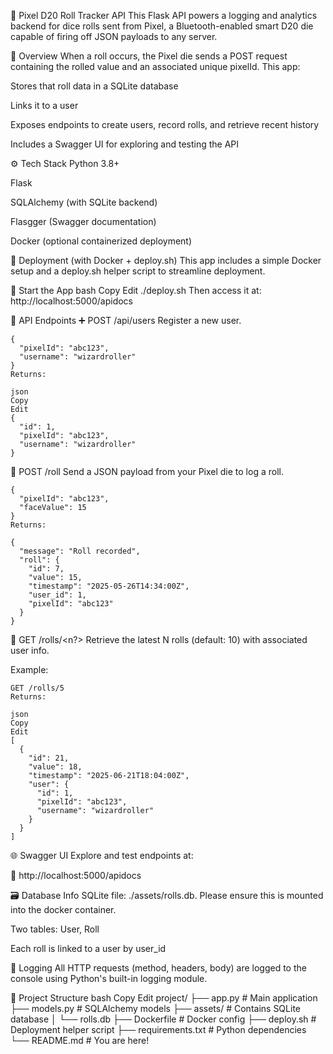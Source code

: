 🎲 Pixel D20 Roll Tracker API
This Flask API powers a logging and analytics backend for dice rolls sent from Pixel, a Bluetooth-enabled smart D20 die capable of firing off JSON payloads to any server.

📖 Overview
When a roll occurs, the Pixel die sends a POST request containing the rolled value and an associated unique pixelId. This app:

Stores that roll data in a SQLite database

Links it to a user

Exposes endpoints to create users, record rolls, and retrieve recent history

Includes a Swagger UI for exploring and testing the API

⚙️ Tech Stack
Python 3.8+

Flask

SQLAlchemy (with SQLite backend)

Flasgger (Swagger documentation)

Docker (optional containerized deployment)

🚚 Deployment (with Docker + deploy.sh)
This app includes a simple Docker setup and a deploy.sh helper script to streamline deployment.



📡 Start the App
bash
Copy
Edit
./deploy.sh
Then access it at: http://localhost:5000/apidocs

🔌 API Endpoints
➕ POST /api/users
Register a new user.

```
{
  "pixelId": "abc123",
  "username": "wizardroller"
}
Returns:

json
Copy
Edit
{
  "id": 1,
  "pixelId": "abc123",
  "username": "wizardroller"
}
```
🎲 POST /roll
Send a JSON payload from your Pixel die to log a roll.

```
{
  "pixelId": "abc123",
  "faceValue": 15
}
Returns:

{
  "message": "Roll recorded",
  "roll": {
    "id": 7,
    "value": 15,
    "timestamp": "2025-05-26T14:34:00Z",
    "user_id": 1,
    "pixelId": "abc123"
  }
}
```
📜 GET /rolls/<n?>
Retrieve the latest N rolls (default: 10) with associated user info.

Example:

```
GET /rolls/5
Returns:

json
Copy
Edit
[
  {
    "id": 21,
    "value": 18,
    "timestamp": "2025-06-21T18:04:00Z",
    "user": {
      "id": 1,
      "pixelId": "abc123",
      "username": "wizardroller"
    }
  }
]
```
🌐 Swagger UI
Explore and test endpoints at:

📍 http://localhost:5000/apidocs

🗃️ Database Info
SQLite file: ./assets/rolls.db. Please ensure this is mounted into the docker container.

Two tables: User, Roll

Each roll is linked to a user by user_id

📝 Logging
All HTTP requests (method, headers, body) are logged to the console using Python's built-in logging module.

📁 Project Structure
bash
Copy
Edit
project/
├── app.py              # Main application
├── models.py           # SQLAlchemy models
├── assets/             # Contains SQLite database
│   └── rolls.db
├── Dockerfile          # Docker config
├── deploy.sh           # Deployment helper script
├── requirements.txt    # Python dependencies
└── README.md           # You are here!
